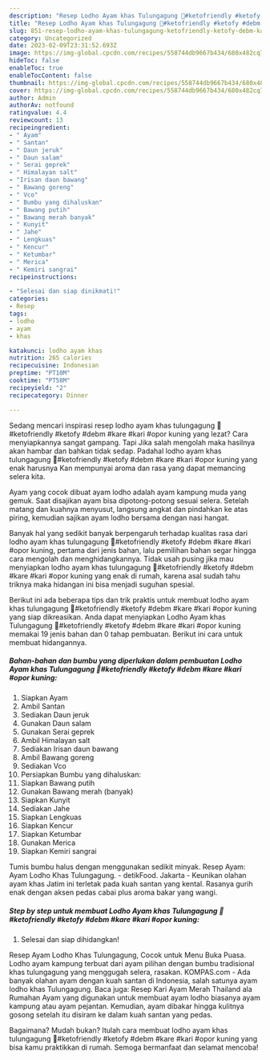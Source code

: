 ```yaml
---
description: "Resep Lodho Ayam khas Tulungagung 🍗#ketofriendly #ketofy #debm #kare #kari #opor kuning{ yang Sempurna,  Menu Buat lebaran"
title: "Resep Lodho Ayam khas Tulungagung 🍗#ketofriendly #ketofy #debm #kare #kari #opor kuning{ yang Sempurna,  Menu Buat lebaran"
slug: 851-resep-lodho-ayam-khas-tulungagung-ketofriendly-ketofy-debm-kare-kari-opor-kuning-yang-sempurna-menu-buat-lebaran
category: Uncategorized
date: 2023-02-09T23:31:52.693Z
image: https://img-global.cpcdn.com/recipes/558744db9667b434/680x482cq70/lodho-ayam-khas-tulungagung-ketofriendly-ketofy-debm-kare-kari-opor-kuning-foto-resep-utama.jpg
hideToc: false
enableToc: true
enableTocContent: false
thumbnail: https://img-global.cpcdn.com/recipes/558744db9667b434/680x482cq70/lodho-ayam-khas-tulungagung-ketofriendly-ketofy-debm-kare-kari-opor-kuning-foto-resep-utama.jpg
cover: https://img-global.cpcdn.com/recipes/558744db9667b434/680x482cq70/lodho-ayam-khas-tulungagung-ketofriendly-ketofy-debm-kare-kari-opor-kuning-foto-resep-utama.jpg
author: Admin
authorAv: notfound
ratingvalue: 4.4
reviewcount: 13
recipeingredient:
- " Ayam"
- " Santan"
- " Daun jeruk"
- " Daun salam"
- " Serai geprek"
- " Himalayan salt"
- "Irisan daun bawang"
- " Bawang goreng"
- " Vco"
- " Bumbu yang dihaluskan"
- " Bawang putih"
- " Bawang merah banyak"
- " Kunyit"
- " Jahe"
- " Lengkuas"
- " Kencur"
- " Ketumbar"
- " Merica"
- " Kemiri sangrai"
recipeinstructions:

- "Selesai dan siap dinikmati!"
categories:
- Resep
tags:
- lodho
- ayam
- khas

katakunci: lodho ayam khas 
nutrition: 265 calories
recipecuisine: Indonesian
preptime: "PT10M"
cooktime: "PT58M"
recipeyield: "2"
recipecategory: Dinner

---
```



Sedang mencari inspirasi resep lodho ayam khas tulungagung 🍗#ketofriendly #ketofy #debm #kare #kari #opor kuning yang lezat? Cara menyiapkannya sangat gampang. Tapi Jika salah mengolah maka hasilnya akan hambar dan bahkan tidak sedap. Padahal lodho ayam khas tulungagung 🍗#ketofriendly #ketofy #debm #kare #kari #opor kuning yang enak harusnya Kan mempunyai aroma dan rasa yang dapat memancing selera kita.


Ayam yang cocok dibuat ayam lodho adalah ayam kampung muda yang gemuk. Saat disajikan ayam bisa dipotong-potong sesuai selera. Setelah matang dan kuahnya menyusut, langsung angkat dan pindahkan ke atas piring, kemudian sajikan ayam lodho bersama dengan nasi hangat.

Banyak hal yang sedikit banyak berpengaruh terhadap kualitas rasa dari lodho ayam khas tulungagung 🍗#ketofriendly #ketofy #debm #kare #kari #opor kuning, pertama dari jenis bahan, lalu pemilihan bahan segar hingga cara mengolah dan menghidangkannya. Tidak usah pusing jika mau menyiapkan lodho ayam khas tulungagung 🍗#ketofriendly #ketofy #debm #kare #kari #opor kuning yang enak di rumah, karena asal sudah tahu triknya maka hidangan ini bisa menjadi suguhan spesial.


Berikut ini ada beberapa tips dan trik praktis untuk membuat lodho ayam khas tulungagung 🍗#ketofriendly #ketofy #debm #kare #kari #opor kuning yang siap dikreasikan. Anda dapat menyiapkan Lodho Ayam khas Tulungagung 🍗#ketofriendly #ketofy #debm #kare #kari #opor kuning memakai 19 jenis bahan dan 0 tahap pembuatan. Berikut ini cara untuk membuat hidangannya.

<!--inarticleads1-->

##### Bahan-bahan dan bumbu yang diperlukan dalam pembuatan Lodho Ayam khas Tulungagung 🍗#ketofriendly #ketofy #debm #kare #kari #opor kuning:

1. Siapkan  Ayam
1. Ambil  Santan
1. Sediakan  Daun jeruk
1. Gunakan  Daun salam
1. Gunakan  Serai geprek
1. Ambil  Himalayan salt
1. Sediakan Irisan daun bawang
1. Ambil  Bawang goreng
1. Sediakan  Vco
1. Persiapkan  Bumbu yang dihaluskan:
1. Siapkan  Bawang putih
1. Gunakan  Bawang merah (banyak)
1. Siapkan  Kunyit
1. Sediakan  Jahe
1. Siapkan  Lengkuas
1. Siapkan  Kencur
1. Siapkan  Ketumbar
1. Gunakan  Merica
1. Siapkan  Kemiri sangrai


Tumis bumbu halus dengan menggunakan sedikit minyak. Resep Ayam: Ayam Lodho Khas Tulungagung. - detikFood. Jakarta - Keunikan olahan ayam khas Jatim ini terletak pada kuah santan yang kental. Rasanya gurih enak dengan aksen pedas cabai plus aroma bakar yang wangi. 

<!--inarticleads2-->

##### Step by step untuk membuat Lodho Ayam khas Tulungagung 🍗#ketofriendly #ketofy #debm #kare #kari #opor kuning:


1. Selesai dan siap dihidangkan!

Resep Ayam Lodho Khas Tulungagung, Cocok untuk Menu Buka Puasa. Lodho ayam kampung terbuat dari ayam pilihan dengan bumbu tradisional khas tulungagung yang menggugah selera, rasakan. KOMPAS.com - Ada banyak olahan ayam dengan kuah santan di Indonesia, salah satunya ayam lodho khas Tulungagung. Baca juga: Resep Kari Ayam Merah Thailand ala Rumahan Ayam yang digunakan untuk membuat ayam lodho biasanya ayam kampung atau ayam pejantan. Kemudian, ayam dibakar hingga kulitnya gosong setelah itu disiram ke dalam kuah santan yang pedas. 

Bagaimana? Mudah bukan? Itulah cara membuat lodho ayam khas tulungagung 🍗#ketofriendly #ketofy #debm #kare #kari #opor kuning yang bisa kamu praktikkan di rumah. Semoga bermanfaat dan selamat mencoba!
